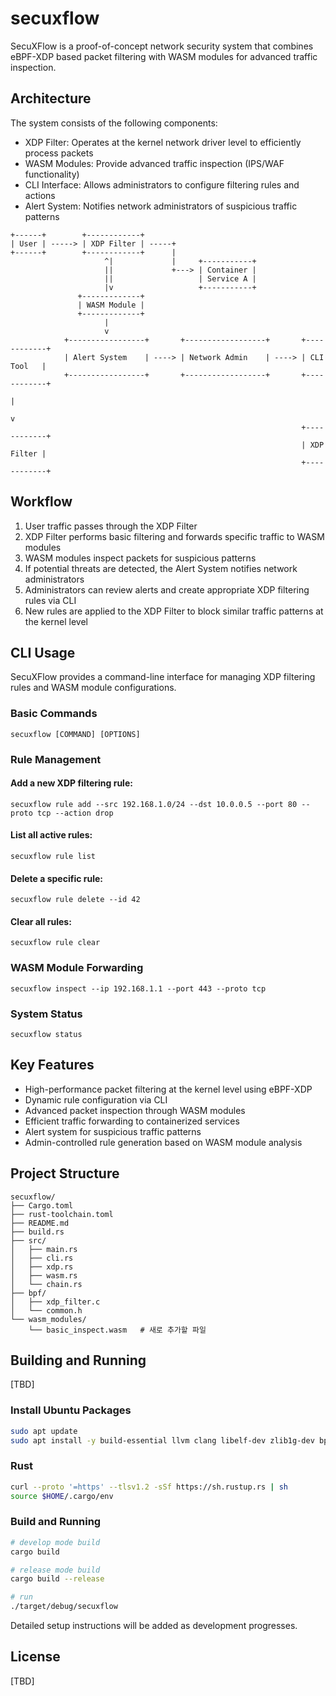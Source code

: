 # secuxflow
SecuXFlow is a proof-of-concept network security system that combines eBPF-XDP based packet filtering with WASM modules for advanced traffic inspection.

## Architecture
The system consists of the following components:

- XDP Filter: Operates at the kernel network driver level to efficiently process packets
- WASM Modules: Provide advanced traffic inspection (IPS/WAF functionality)
- CLI Interface: Allows administrators to configure filtering rules and actions
- Alert System: Notifies network administrators of suspicious traffic patterns

```
+------+        +------------+
| User | -----> | XDP Filter | -----+
+------+        +------------+      |
                     ^|             |     +-----------+
                     ||             +---> | Container |
                     ||                   | Service A |
                     |v                   +-----------+
               +-------------+
               | WASM Module |
               +-------------+
                     |
                     v
            +-----------------+       +------------------+       +------------+
            | Alert System    | ----> | Network Admin    | ----> | CLI Tool   |
            +-----------------+       +------------------+       +------------+
                                                                      |
                                                                      v
                                                                 +------------+
                                                                 | XDP Filter |
                                                                 +------------+
```

## Workflow
1. User traffic passes through the XDP Filter
2. XDP Filter performs basic filtering and forwards specific traffic to WASM modules
3. WASM modules inspect packets for suspicious patterns
4. If potential threats are detected, the Alert System notifies network administrators
5. Administrators can review alerts and create appropriate XDP filtering rules via CLI
6. New rules are applied to the XDP Filter to block similar traffic patterns at the kernel level

## CLI Usage
SecuXFlow provides a command-line interface for managing XDP filtering rules and WASM module configurations.

### Basic Commands
```
secuxflow [COMMAND] [OPTIONS]
```

### Rule Management
#### Add a new XDP filtering rule:
```
secuxflow rule add --src 192.168.1.0/24 --dst 10.0.0.5 --port 80 --proto tcp --action drop
```

#### List all active rules:
```
secuxflow rule list
```

#### Delete a specific rule:
```
secuxflow rule delete --id 42
```

#### Clear all rules:
```
secuxflow rule clear
```

### WASM Module Forwarding
```
secuxflow inspect --ip 192.168.1.1 --port 443 --proto tcp
```

### System Status
```
secuxflow status
```

## Key Features
- High-performance packet filtering at the kernel level using eBPF-XDP
- Dynamic rule configuration via CLI
- Advanced packet inspection through WASM modules
- Efficient traffic forwarding to containerized services
- Alert system for suspicious traffic patterns
- Admin-controlled rule generation based on WASM module analysis

## Project Structure
```
secuxflow/
├── Cargo.toml
├── rust-toolchain.toml
├── README.md
├── build.rs
├── src/
│   ├── main.rs
│   ├── cli.rs
│   ├── xdp.rs
│   ├── wasm.rs
│   └── chain.rs
├── bpf/
│   ├── xdp_filter.c
│   └── common.h
└── wasm_modules/
    └── basic_inspect.wasm   # 새로 추가할 파일
```

## Building and Running
[TBD]

### Install Ubuntu Packages
```bash
sudo apt update
sudo apt install -y build-essential llvm clang libelf-dev zlib1g-dev bpftool linux-headers-$(uname -r)
```

### Rust
```bash
curl --proto '=https' --tlsv1.2 -sSf https://sh.rustup.rs | sh
source $HOME/.cargo/env
```

### Build and Running
```bash
# develop mode build
cargo build

# release mode build
cargo build --release

# run
./target/debug/secuxflow
```

Detailed setup instructions will be added as development progresses.

## License
[TBD]
